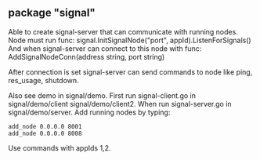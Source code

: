 ## package "signal"

Able to create signal-server that can communicate with running nodes. Node must run func:
signal.InitSignalNode("port", appId).ListenForSignals()
And when signal-server can connect to this node with func:
AddSignalNodeConn(address string, port string)

After connection is set signal-server can send commands to node like ping, res_usage, shutdown.

Also see demo in signal/demo. First run  signal-client.go in signal/demo/client signal/demo/client2.
When run signal-server.go in signal/demo/server. Add running nodes by typing:
```
add_node 0.0.0.0 8001
add_node 0.0.0.0 8008
```

Use commands with appIds 1,2.